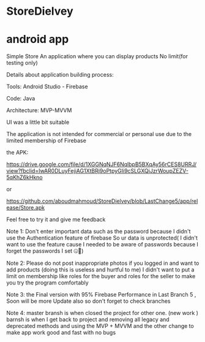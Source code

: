 # StoreDielvey
# android app 
Simple Store 
  An application where you can display products No limit(for testing only)
  
 Details about application building process:
 
 Tools: Android Studio - Firebase 
 
 Code: Java
 
 Architecture: MVP-MVVM
 
 UI was a little bit suitable
 
 The application is not intended for commercial or personal use due to the limited membership of Firebase
  
  
  the APK: 
  
https://drive.google.com/file/d/1XGGNqNJF6NqlbpB5BXqAy56rCES8URRJ/view?fbclid=IwAR0DLuyFejiAG1XtBRj9oPtpyGIi9cSLGXQjJzrWoupZEZV-5qKhZ6kHkno

or 

https://github.com/aboudmahmoud/StoreDielvey/blob/LastChange5/app/release/Store.apk

Feel free to try it and give me feedback 


Note 1: Don't enter important data such as the password because I didn't use the Authentication feature of firebase
      So ur data is unprotected( I didn't want to use the feature cause I needed to be aware of passwords because I forget the passwords I set 🤐)ْ
      
Note 2: Please do not post inappropriate photos if you logged in and want to add products (doing this is useless and hurtful to me)
I didn't want to put a limit on membership like roles for the buyer and roles for the seller to make you try the program comfortably


Note 3: the Final version with 95% Firebase Performance in Last Branch 5 , Soon will be more Update also so don't forget to check branches

Note 4:
master bransh is when closed the project for other one.
(new work ) barnsh is when I get back to project and removing all legacy and deprecated methods  and using the MVP + MVVM 
and the other change to make app work good and fast with no bugs 



